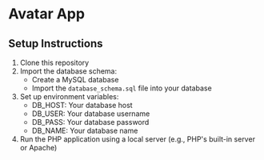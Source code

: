 # Avatar App

## Setup Instructions

1. Clone this repository
2. Import the database schema:
   - Create a MySQL database
   - Import the `database_schema.sql` file into your database
3. Set up environment variables:
   - DB_HOST: Your database host
   - DB_USER: Your database username
   - DB_PASS: Your database password
   - DB_NAME: Your database name
4. Run the PHP application using a local server (e.g., PHP's built-in server or Apache)